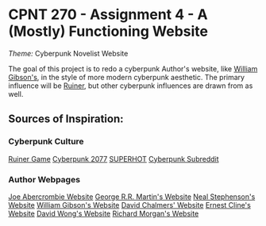 # CPNT 270 - Assignment 4 - A (Mostly) Functioning Website

_Theme:_ Cyberpunk Novelist Website 

The goal of this project is to redo a cyberpunk Author's website, like [William Gibson's](http://williamgibsonbooks.com "William Gibson's Website"), in the style of more modern cyberpunk aesthetic. The primary influence will be [Ruiner](https://www.ruinergame.com "Ruiner Game Website"), but other cyberpunk influences are drawn from as well. 


## Sources of Inspiration: 

### Cyberpunk Culture 

[Ruiner Game](https://www.ruinergame.com/ "Ruiner Game Website")
[Cyberpunk 2077](https://www.cyberpunk.net/en/ "Cyberpunk 2077 Game Webstie")
[SUPERHOT](https://superhotgame.com/ "SUPERHOT Game Website") 
[Cyberpunk Subreddit](https://reddit.com/r/cyberpunk/  "Cyberpunk Subreddit Website")

### Author Webpages

[Joe Abercrombie Website](https://www.joeabercrombie.com/ "Joe Abercrombie's Portfolio Site")
[George R.R. Martin's Website](http://www.georgerrmartin.com/ "George R.R. Martin's Website")
[Neal Stephenson's Website](https://www.nealstephenson.com/ "Neal Stephenson's Website")
[William Gibson's Website](http://www.williamgibsonbooks.com/ "William Gibson's Website")
[David Chalmers' Website](http://consc.net/ "David Chalmers' Website") 
[Ernest Cline's Website](http://www.ernestcline.com/ "Ernest Cline's Website")
[David Wong's Website](https://www.johndiesattheend.com/ "David Wong's Website")
[Richard Morgan's Website](https://www.richardkmorgan.com/ "Richard Morgan's Website")